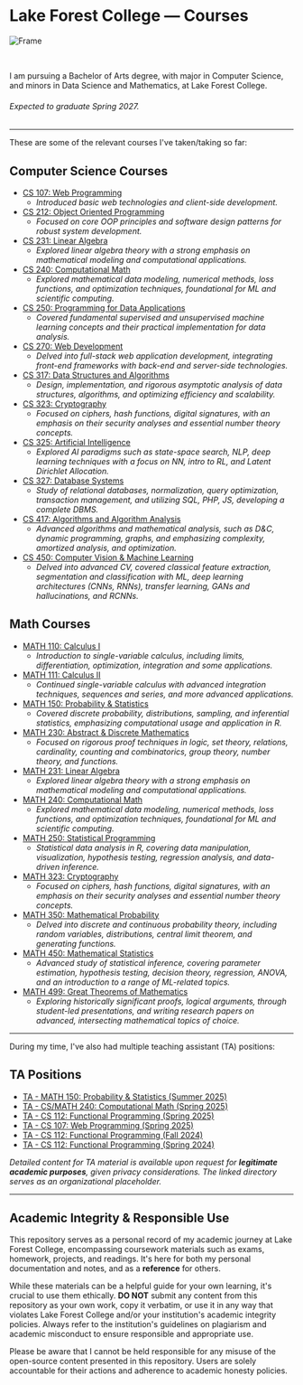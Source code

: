 # Lake Forest College — Courses

![Frame](/LFC-Frame.png)

<br>

I am pursuing a Bachelor of Arts degree, with major in Computer Science, and minors in Data Science and Mathematics, at Lake Forest College. 

###### Expected to graduate Spring 2027.

---

These are some of the relevant courses I've taken/taking so far:

## Computer Science Courses

- [CS 107: Web Programming](/CSCI-107/)
    * *Introduced basic web technologies and client-side development.*
- [CS 212: Object Oriented Programming](/CSCI-212/)
    * *Focused on core OOP principles and software design patterns for robust system development.*
- [CS 231: Linear Algebra](/MATH-231/)
    * *Explored linear algebra theory with a strong emphasis on mathematical modeling and computational applications.*
- [CS 240: Computational Math](/MATH-240/)
    * *Explored mathematical data modeling, numerical methods, loss functions, and optimization techniques, foundational for ML and scientific computing.*
- [CS 250: Programming for Data Applications](/CSCI-250/)
    * *Covered fundamental supervised and unsupervised machine learning concepts and their practical implementation for data analysis.*
- [CS 270: Web Development](/CSCI-270/)
    * *Delved into full-stack web application development, integrating front-end frameworks with back-end and server-side technologies.*
- [CS 317: Data Structures and Algorithms](/CSCI-317/)
    * *Design, implementation, and rigorous asymptotic analysis of data structures, algorithms, and optimizing efficiency and scalability.*
- [CS 323: Cryptography](/MATH-323/)
    * *Focused on ciphers, hash functions, digital signatures, with an emphasis on their security analyses and essential number theory concepts.*
- [CS 325: Artificial Intelligence](/CSCI-325/)
    * *Explored AI paradigms such as state-space search, NLP, deep learning techniques with a focus on NN, intro to RL, and Latent Dirichlet Allocation.*
- [CS 327: Database Systems](/CSCI-327/)
    * *Study of relational databases, normalization, query optimization, transaction management, and utilizing SQL, PHP, JS, developing a complete DBMS.*
- [CS 417: Algorithms and Algorithm Analysis](/CSCI-417/)
    * *Advanced algorithms and mathematical analysis, such as D&C, dynamic programming, graphs, and emphasizing complexity, amortized analysis, and optimization.*
- [CS 450: Computer Vision & Machine Learning](/CSCI-450/)
    * *Delved into advanced CV, covered classical feature extraction, segmentation and classification with ML, deep learning architectures (CNNs, RNNs), transfer learning, GANs and hallucinations, and RCNNs.*

## Math Courses
 
- [MATH 110: Calculus I](/MATH-110/) 
    * *Introduction to single-variable calculus, including limits, differentiation, optimization, integration and some applications.*
- [MATH 111: Calculus II](/MATH-111/)
    * *Continued single-variable calculus with advanced integration techniques, sequences and series, and more advanced applications.*
- [MATH 150: Probability & Statistics](/MATH-150/)
    * *Covered discrete probability, distributions, sampling, and inferential statistics, emphasizing computational usage and application in R.*
- [MATH 230: Abstract & Discrete Mathematics](/MATH-230/)
    * *Focused on rigorous proof techniques in logic, set theory, relations, cardinality, counting and combinatorics, group theory, number theory, and functions.*
- [MATH 231: Linear Algebra](/MATH-231/)
    * *Explored linear algebra theory with a strong emphasis on mathematical modeling and computational applications.*
- [MATH 240: Computational Math](/MATH-240/) 
    * *Explored mathematical data modeling, numerical methods, loss functions, and optimization techniques, foundational for ML and scientific computing.*
- [MATH 250: Statistical Programming](/MATH-250/)
    * *Statistical data analysis in R, covering data manipulation, visualization, hypothesis testing, regression analysis, and data-driven inference.*
- [MATH 323: Cryptography](/MATH-323/)
    * *Focused on ciphers, hash functions, digital signatures, with an emphasis on their security analyses and essential number theory concepts.*
- [MATH 350: Mathematical Probability](/MATH-350/)
    * *Delved into discrete and continuous probability theory, including random variables, distributions, central limit theorem, and generating functions.*
- [MATH 450: Mathematical Statistics](/MATH-450/)
    * *Advanced study of statistical inference, covering parameter estimation, hypothesis testing, decision theory, regression, ANOVA, and an introduction to a range of ML-related topics.*
- [MATH 499: Great Theorems of Mathematics](/MATH-499/)
    * *Exploring historically significant proofs, logical arguments, through student-led presentations, and writing research papers on advanced, intersecting mathematical topics of choice.*

---

During my time, I've also had multiple teaching assistant (TA) positions:

## TA Positions

- [TA - MATH 150: Probability & Statistics (Summer 2025)](/TA/TA-150-S25/)
- [TA - CS/MATH 240: Computational Math (Spring 2025)](/TA/TA-240-S25/)
- [TA - CS 112: Functional Programming (Spring 2025)](/TA/TA-112-S25/)
- [TA - CS 107: Web Programming (Spring 2025)](/TA/TA-107-S25/)
- [TA - CS 112: Functional Programming (Fall 2024)](/TA/TA-112-F24/)
- [TA - CS 112: Functional Programming (Spring 2024)](/TA/TA-112-S24/)

*Detailed content for TA material is available upon request for **legitimate academic purposes**, given privacy considerations. The linked directory serves as an organizational placeholder.*

---

## Academic Integrity & Responsible Use

This repository serves as a personal record of my academic journey at Lake Forest College, encompassing coursework materials such as exams, homework, projects, and readings. It's here for both my personal documentation and notes, and as a **reference** for others.

While these materials can be a helpful guide for your own learning, it's crucial to use them ethically. **DO NOT** submit any content from this repository as your own work, copy it verbatim, or use it in any way that violates Lake Forest College and/or your institution's academic integrity policies. Always refer to the institution's guidelines on plagiarism and academic misconduct to ensure responsible and appropriate use.

Please be aware that I cannot be held responsible for any misuse of the open-source content presented in this repository. Users are solely accountable for their actions and adherence to academic honesty policies.